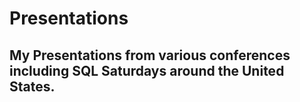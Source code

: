 # Presentations

## My Presentations from various conferences including SQL Saturdays around the United States.